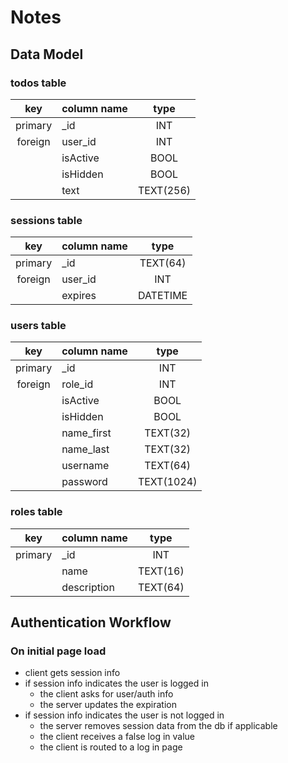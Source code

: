 # Notes

## Data Model

### todos table

|   key   | column name |   type    |
| :-----: | ----------- | :-------: |
| primary | \_id        |    INT    |
| foreign | user_id     |    INT    |
|         | isActive    |   BOOL    |
|         | isHidden    |   BOOL    |
|         | text        | TEXT(256) |

### sessions table

|   key   | column name |   type   |
| :-----: | ----------- | :------: |
| primary | \_id        | TEXT(64) |
| foreign | user_id     |   INT    |
|         | expires     | DATETIME |

### users table

|   key   | column name |    type    |
| :-----: | ----------- | :--------: |
| primary | \_id        |    INT     |
| foreign | role_id     |    INT     |
|         | isActive    |    BOOL    |
|         | isHidden    |    BOOL    |
|         | name_first  |  TEXT(32)  |
|         | name_last   |  TEXT(32)  |
|         | username    |  TEXT(64)  |
|         | password    | TEXT(1024) |

### roles table

|   key   | column name |   type   |
| :-----: | ----------- | :------: |
| primary | \_id        |   INT    |
|         | name        | TEXT(16) |
|         | description | TEXT(64) |

## Authentication Workflow

### On initial page load

- client gets session info
- if session info indicates the user is logged in
  - the client asks for user/auth info
  - the server updates the expiration
- if session info indicates the user is not logged in
  - the server removes session data from the db if applicable
  - the client receives a false log in value
  - the client is routed to a log in page
